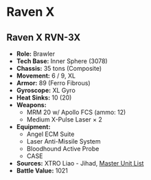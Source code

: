 # Raven X
## Raven X RVN-3X
- **Role:** Brawler
- **Tech Base:** Inner Sphere (3078)
- **Chassis:** 35 tons (Composite)
- **Movement:** 6 / 9, XL
- **Armor:** 89 (Ferro Fibrous)
- **Gyroscope:** XL Gyro
- **Heat Sinks:** 10 (20)
- **Weapons:**
  - MRM 20 w/ Apollo FCS (ammo: 12)
  - Medium X-Pulse Laser × 2
- **Equipment:**
  - Angel ECM Suite
  - Laser Anti-Missile System
  - Bloodhound Active Probe
  - CASE
- **Sources:** XTRO Liao - Jihad, [Master Unit List](http://masterunitlist.info/Unit/Details/2672/raven-x-rvn-3x)
- **Battle Value:** 1021

